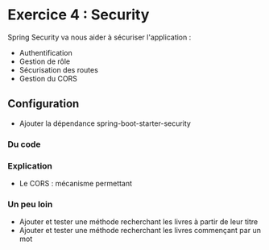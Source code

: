 # Exercice 4 : Security

Spring Security va nous aider à sécuriser l'application : 
* Authentification
* Gestion de rôle
* Sécurisation des routes
* Gestion du CORS

## Configuration

* Ajouter la dépendance spring-boot-starter-security

### Du code

### Explication

* Le CORS : mécanisme permettant

### Un peu loin
* Ajouter et tester une méthode recherchant les livres à partir de leur titre
* Ajouter et tester une méthode recherchant les livres commençant par un mot